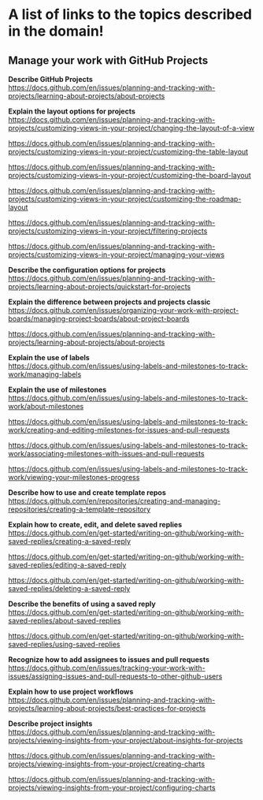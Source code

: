 # A list of links to the topics described in the domain!

## Manage your work with GitHub Projects

**Describe GitHub Projects**  
https://docs.github.com/en/issues/planning-and-tracking-with-projects/learning-about-projects/about-projects

**Explain the layout options for projects**  
https://docs.github.com/en/issues/planning-and-tracking-with-projects/customizing-views-in-your-project/changing-the-layout-of-a-view

https://docs.github.com/en/issues/planning-and-tracking-with-projects/customizing-views-in-your-project/customizing-the-table-layout

https://docs.github.com/en/issues/planning-and-tracking-with-projects/customizing-views-in-your-project/customizing-the-board-layout

https://docs.github.com/en/issues/planning-and-tracking-with-projects/customizing-views-in-your-project/customizing-the-roadmap-layout

https://docs.github.com/en/issues/planning-and-tracking-with-projects/customizing-views-in-your-project/filtering-projects

https://docs.github.com/en/issues/planning-and-tracking-with-projects/customizing-views-in-your-project/managing-your-views

**Describe the configuration options for projects**  
https://docs.github.com/en/issues/planning-and-tracking-with-projects/learning-about-projects/quickstart-for-projects

**Explain the difference between projects and projects classic**  
https://docs.github.com/en/issues/organizing-your-work-with-project-boards/managing-project-boards/about-project-boards

https://docs.github.com/en/issues/planning-and-tracking-with-projects/learning-about-projects/about-projects

**Explain the use of labels**  
https://docs.github.com/en/issues/using-labels-and-milestones-to-track-work/managing-labels

**Explain the use of milestones**  
https://docs.github.com/en/issues/using-labels-and-milestones-to-track-work/about-milestones

https://docs.github.com/en/issues/using-labels-and-milestones-to-track-work/creating-and-editing-milestones-for-issues-and-pull-requests

https://docs.github.com/en/issues/using-labels-and-milestones-to-track-work/associating-milestones-with-issues-and-pull-requests

https://docs.github.com/en/issues/using-labels-and-milestones-to-track-work/viewing-your-milestones-progress

**Describe how to use and create template repos**  
https://docs.github.com/en/repositories/creating-and-managing-repositories/creating-a-template-repository

**Explain how to create, edit, and delete saved replies**  
https://docs.github.com/en/get-started/writing-on-github/working-with-saved-replies/creating-a-saved-reply

https://docs.github.com/en/get-started/writing-on-github/working-with-saved-replies/editing-a-saved-reply

https://docs.github.com/en/get-started/writing-on-github/working-with-saved-replies/deleting-a-saved-reply

**Describe the benefits of using a saved reply**  
https://docs.github.com/en/get-started/writing-on-github/working-with-saved-replies/about-saved-replies

https://docs.github.com/en/get-started/writing-on-github/working-with-saved-replies/using-saved-replies

**Recognize how to add assignees to issues and pull requests**  
https://docs.github.com/en/issues/tracking-your-work-with-issues/assigning-issues-and-pull-requests-to-other-github-users

**Explain how to use project workflows**  
https://docs.github.com/en/issues/planning-and-tracking-with-projects/learning-about-projects/best-practices-for-projects

**Describe project insights**  
https://docs.github.com/en/issues/planning-and-tracking-with-projects/viewing-insights-from-your-project/about-insights-for-projects

https://docs.github.com/en/issues/planning-and-tracking-with-projects/viewing-insights-from-your-project/creating-charts

https://docs.github.com/en/issues/planning-and-tracking-with-projects/viewing-insights-from-your-project/configuring-charts
